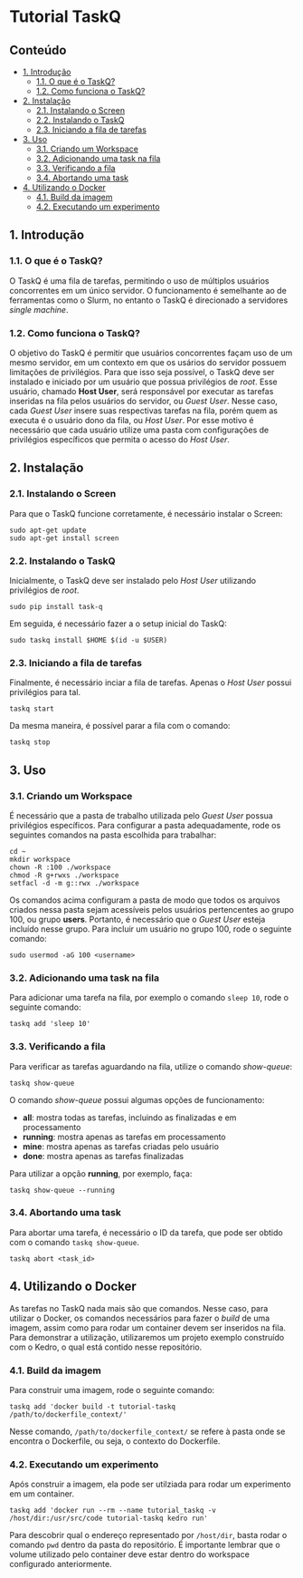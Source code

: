 # Tutorial TaskQ

## Conteúdo

- [1. Introdução](#1-introdução)
  * [1.1. O que é o TaskQ?](#11-o-que-é-o-taskq)
  * [1.2. Como funciona o TaskQ?](#12-como-funciona-o-taskq)
- [2. Instalação](#2-instalação)
  * [2.1. Instalando o Screen](#21-instalando-o-screen)
  * [2.2. Instalando o TaskQ](#22-instalando-o-taskq)
  * [2.3. Iniciando a fila de tarefas](#23-iniciando-a-fila-de-tarefas)
- [3. Uso](#3-uso)
  * [3.1. Criando um Workspace](#31-criando-um-workspace)
  * [3.2. Adicionando uma task na fila](#32-adicionando-uma-task-na-fila)
  * [3.3. Verificando a fila](#33-verificando-a-fila)
  * [3.4. Abortando uma task](#34-abortando-uma-task)
- [4. Utilizando o Docker](#4-utilizando-o-docker)
  * [4.1. Build da imagem](#41-build-da-imagem)
  * [4.2. Executando um experimento](#42-executando-um-experimento)


## 1. Introdução

### 1.1. O que é o TaskQ?
O TaskQ é uma fila de tarefas, permitindo o uso de múltiplos usuários concorrentes
em um único servidor. O funcionamento é semelhante ao de ferramentas como o Slurm,
no entanto o TaskQ é direcionado a servidores *single machine*.

### 1.2. Como funciona o TaskQ?
O objetivo do TaskQ é permitir que usuários concorrentes façam uso de um mesmo
servidor, em um contexto em que os usários do servidor possuem limitações de privilégios.
Para que isso seja possível, o TaskQ deve ser instalado e iniciado por um usuário
que possua privilégios de *root*. Esse usuário, chamado **Host User**, será responsável
por executar as tarefas inseridas na fila pelos usuários do servidor, ou *Guest User*.
Nesse caso, cada *Guest User* insere suas respectivas tarefas na fila, porém quem
as executa é o usuário dono da fila, ou *Host User*. Por esse motivo é necessário
que cada usuário utilize uma pasta com configurações de privilégios específicos
que permita o acesso do *Host User*.


## 2. Instalação

### 2.1. Instalando o Screen
Para que o TaskQ funcione corretamente, é necessário instalar o Screen:

```
sudo apt-get update
sudo apt-get install screen
```

### 2.2. Instalando o TaskQ
Inicialmente, o TaskQ deve ser instalado pelo *Host User* utilizando privilégios
de *root*.

```
sudo pip install task-q
```

Em seguida, é necessário fazer a o setup inicial do TaskQ:

```
sudo taskq install $HOME $(id -u $USER)
```

### 2.3. Iniciando a fila de tarefas
Finalmente, é necessário inciar a fila de tarefas. Apenas o *Host User* possui
privilégios para tal.

```
taskq start
```

Da mesma maneira, é possível parar a fila com o comando:

```
taskq stop
```


## 3. Uso

### 3.1. Criando um Workspace
É necessário que a pasta de trabalho utilizada pelo *Guest User* possua privilégios
específicos. Para configurar a pasta adequadamente, rode os seguintes comandos
na pasta escolhida para trabalhar:

```
cd ~
mkdir workspace
chown -R :100 ./workspace
chmod -R g+rwxs ./workspace
setfacl -d -m g::rwx ./workspace
```

Os comandos acima configuram a pasta de modo que todos os arquivos criados nessa
pasta sejam acessíveis pelos usuários pertencentes ao grupo 100, ou grupo **users**.
Portanto, é necessário que o *Guest User* esteja incluído nesse grupo. Para incluir
um usuário no grupo 100, rode o seguinte comando:

```
sudo usermod -aG 100 <username>
```

### 3.2. Adicionando uma task na fila
Para adicionar uma tarefa na fila, por exemplo o comando ```sleep 10```, rode o
seguinte comando:

```
taskq add 'sleep 10'
```

### 3.3. Verificando a fila
Para verificar as tarefas aguardando na fila, utilize o comando *show-queue*:

```
taskq show-queue
```

O comando *show-queue* possui algumas opções de funcionamento:
- **all**: mostra todas as tarefas, incluindo as finalizadas e em processamento
- **running**: mostra apenas as tarefas em processamento
- **mine**: mostra apenas as tarefas criadas pelo usuário
- **done**: mostra apenas as tarefas finalizadas

Para utilizar a opção **running**, por exemplo, faça:

```
taskq show-queue --running
```

### 3.4. Abortando uma task
Para abortar uma tarefa, é necessário o ID da tarefa, que pode ser obtido com o
comando ```taskq show-queue```.

```
taskq abort <task_id>
```

## 4. Utilizando o Docker
As tarefas no TaskQ nada mais são que comandos. Nesse caso, para utilizar o Docker,
os comandos necessários para fazer o *build* de uma imagem, assim como para rodar
um container devem ser inseridos na fila. Para demonstrar a utilização, utilizaremos
um projeto exemplo construído com o Kedro, o qual está contido nesse repositório.

### 4.1. Build da imagem
Para construir uma imagem, rode o seguinte comando:

```
taskq add 'docker build -t tutorial-taskq /path/to/dockerfile_context/'
```

Nesse comando, ```/path/to/dockerfile_context/``` se refere à pasta onde se
encontra o Dockerfile, ou seja, o contexto do Dockerfile.


### 4.2. Executando um experimento
Após construir a imagem, ela pode ser utilziada para rodar um experimento em um
container.

```
taskq add 'docker run --rm --name tutorial_taskq -v /host/dir:/usr/src/code tutorial-taskq kedro run'
```

Para descobrir qual o endereço representado por ```/host/dir```, basta rodar o
comando ```pwd``` dentro da pasta do repositório.
É importante lembrar que o volume utilizado pelo container deve estar dentro do
workspace configurado anteriormente.
